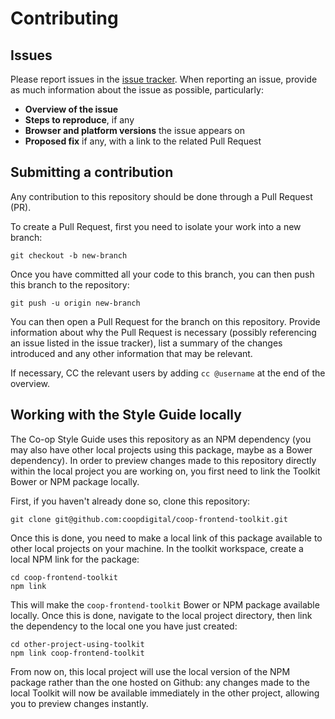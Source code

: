 # Contributing

## Issues

Please report issues in the [issue tracker](https://github.com/coopdigital/coop-frontend-toolkit/issues). When reporting an issue, provide as much information about the issue as possible, particularly:

- **Overview of the issue**
- **Steps to reproduce**, if any
- **Browser and platform versions** the issue appears on
- **Proposed fix** if any, with a link to the related Pull Request

## Submitting a contribution

Any contribution to this repository should be done through a Pull Request (PR).

To create a Pull Request, first you need to isolate your work into a new branch:

```
git checkout -b new-branch
```

Once you have committed all your code to this branch, you can then push this branch to the repository:

```
git push -u origin new-branch
```

You can then open a Pull Request for the branch on this repository. Provide information about why the Pull Request is necessary (possibly referencing an issue listed in the issue tracker), list a summary of the changes introduced and any other information that may be relevant.

If necessary, CC the relevant users by adding `cc @username` at the end of the overview.

## Working with the Style Guide locally

The Co-op Style Guide uses this repository as an NPM dependency (you may also have other local projects using this package, maybe as a Bower dependency). In order to preview changes made to this repository directly within the local project you are working on, you first need to link the Toolkit Bower or NPM package locally.

First, if you haven't already done so, clone this repository:

```
git clone git@github.com:coopdigital/coop-frontend-toolkit.git
```

Once this is done, you need to make a local link of this package available to other local projects on your machine. In the toolkit workspace, create a local NPM link for the package:

```
cd coop-frontend-toolkit
npm link
```

This will make the `coop-frontend-toolkit` Bower or NPM package available locally. Once this is done, navigate to the local project directory, then link the dependency to the local one you have just created:

```
cd other-project-using-toolkit
npm link coop-frontend-toolkit
```

From now on, this local project will use the local version of the NPM package rather than the one hosted on Github: any changes made to the local Toolkit will now be available immediately in the other project, allowing you to preview changes instantly.
